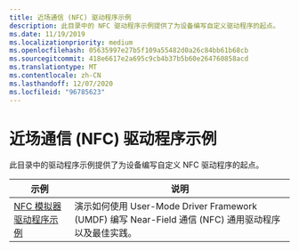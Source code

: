 ```yaml
---
title: 近场通信 (NFC) 驱动程序示例
description: 此目录中的 NFC 驱动程序示例提供了为设备编写自定义驱动程序的起点。
ms.date: 11/19/2019
ms.localizationpriority: medium
ms.openlocfilehash: 05635997e27b5f109a55482d0a26c84bb61b68cb
ms.sourcegitcommit: 418e6617e2a695c9cb4b37b5b60e264760858acd
ms.translationtype: MT
ms.contentlocale: zh-CN
ms.lasthandoff: 12/07/2020
ms.locfileid: "96785623"
---
```

# <a name="near-field-communication-nfc-driver-samples"></a>近场通信 (NFC) 驱动程序示例

此目录中的驱动程序示例提供了为设备编写自定义 NFC 驱动程序的起点。

| 示例 | 说明 |
| --- | --- |
| [NFC 模拟器驱动程序示例](/samples/microsoft/windows-driver-samples/nfc-cx-client-driver-sample/) | 演示如何使用 User-Mode Driver Framework (UMDF) 编写 Near-Field 通信 (NFC) 通用驱动程序以及最佳实践。 |
